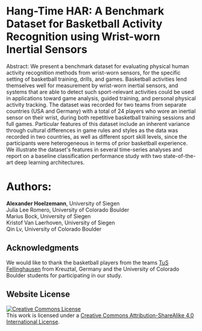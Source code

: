 # Hang-Time HAR: A Benchmark Dataset for Basketball Activity Recognition using Wrist-worn Inertial Sensors
Abstract: We present a benchmark dataset for evaluating physical human activity recognition methods from wrist-worn sensors, for the specific setting of basketball training, drills, and games.
Basketball activities lend themselves well for measurement by wrist-worn inertial sensors, and systems that are able to detect such sport-relevant activities could be used in applications toward game analysis, guided training, and personal physical activity tracking.
The dataset was recorded for two teams from separate countries (USA and Germany) with a total of 24 players who wore an inertial sensor on their wrist, during both repetitive basketball training sessions and full games.
Particular features of this dataset include an inherent variance through cultural differences in game rules and styles as the data was recorded in two countries, as well as different sport skill levels, since the participants were heterogeneous in terms of prior basketball experience.
We illustrate the dataset's features in several time-series analyses and report on a baseline classification performance study with two state-of-the-art deep learning architectures.

# Authors: 
  <strong>Alexander Hoelzemann</strong>, University of Siegen<br>
            Julia Lee Romero, University of Colorado Boulder<br>
            Marius Bock, University of Siegen<br>
            Kristof Van Laerhoven, University of Siegen<br>
            Qin Lv, University of Colorado Boulder<br>

## Acknowledgments
We would like to thank the basketball players from the teams [TuS Fellinghausen](https://tus-fellinghausen.de/) from Kreuztal, Germany and the University of Colorado Boulder students for participating in our study.

## Website License
<a rel="license" href="http://creativecommons.org/licenses/by-sa/4.0/"><img alt="Creative Commons License" style="border-width:0" src="https://i.creativecommons.org/l/by-sa/4.0/88x31.png" /></a><br />This work is licensed under a <a rel="license" href="http://creativecommons.org/licenses/by-sa/4.0/">Creative Commons Attribution-ShareAlike 4.0 International License</a>.
